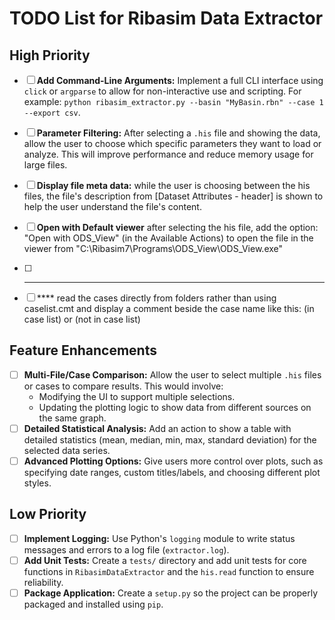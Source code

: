 # TODO List for Ribasim Data Extractor

## High Priority
- [ ] **Add Command-Line Arguments:** Implement a full CLI interface using `click` or `argparse` to allow for non-interactive use and scripting. For example: `python ribasim_extractor.py --basin "MyBasin.rbn" --case 1 --export csv`.
- [ ] **Parameter Filtering:** After selecting a `.his` file and showing the data, allow the user to choose which specific parameters they want to load or analyze. This will improve performance and reduce memory usage for large files.
- [ ] **Display file meta data:** while the user is choosing between the his files, the file's description from [Dataset Attributes - header] is shown to help the user understand the file's content.
- [ ] **Open with Default viewer** after selecting the his file, add the option: "Open with ODS_View" (in the Available Actions) to open the file in the viewer from "C:\Ribasim7\Programs\ODS_View\ODS_View.exe"
- [ ] **** 
- [ ] **** read the cases directly from folders rather than using caselist.cmt and display a comment beside the case name like this: (in case list) or (not in case list)


## Feature Enhancements
- [ ] **Multi-File/Case Comparison:** Allow the user to select multiple `.his` files or cases to compare results. This would involve:
    - Modifying the UI to support multiple selections.
    - Updating the plotting logic to show data from different sources on the same graph.
- [ ] **Detailed Statistical Analysis:** Add an action to show a table with detailed statistics (mean, median, min, max, standard deviation) for the selected data series.
- [ ] **Advanced Plotting Options:** Give users more control over plots, such as specifying date ranges, custom titles/labels, and choosing different plot styles.

## Low Priority
- [ ] **Implement Logging:** Use Python's `logging` module to write status messages and errors to a log file (`extractor.log`).
- [ ] **Add Unit Tests:** Create a `tests/` directory and add unit tests for core functions in `RibasimDataExtractor` and the `his.read` function to ensure reliability.
- [ ] **Package Application:** Create a `setup.py` so the project can be properly packaged and installed using `pip`.
